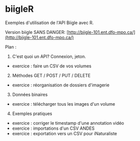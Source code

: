 # biigleR
Exemples d'utilisation de l'API Biigle avec R.

Version biigle SANS DANGER: [http://biigle-101.ent.dfo-mpo.ca/](http://biigle-101.ent.dfo-mpo.ca/)

Plan :
 1. C'est quoi un API? Connexion, jeton.  
   - exercice : faire un CSV de vos volumes

 2. Méthodes GET / POST / PUT / DELETE
   - exercice : réorganisation de dossiers d'imagerie

 3. Données binaires
   - exercice : télécharger tous les images d'un volume
   
 4. Exemples pratiques
   - exercice : corriger le timestamp d'une annotation vidéo 
   - exercice : importations d'un CSV ANDES 
   - exercice : exportation vers un CSV pour iNaturaliste 

